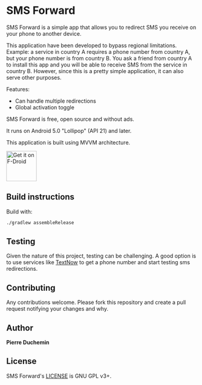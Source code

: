 # SMS Forward

SMS Forward is a simple app that allows you to redirect SMS you receive on your phone to another device.

This application have been developed to bypass regional limitations.
Example: a service in country A requires a phone number from country A, but your phone number is from country B. You ask a friend from country A to install this app and you will be able to receive SMS from the service in country B. However, since this is a pretty simple application, it can also serve other purposes.

Features:
- Can handle multiple redirections
- Global activation toggle

SMS Forward is free, open source and without ads.

It runs on Android 5.0 "Lollipop" (API 21) and later.

This application is built using MVVM architecture.

[<img src="https://fdroid.gitlab.io/artwork/badge/get-it-on.png"
     alt="Get it on F-Droid"
     height="80">](https://f-droid.org/packages/com.pierreduchemin.smsforward/)

## Build instructions

Build with:
```bash
./gradlew assembleRelease
```

## Testing

Given the nature of this project, testing can be challenging.
A good option is to use services like [TextNow](https://www.textnow.com) to get a phone number and start testing sms redirections.

## Contributing

Any contributions welcome. Please fork this repository and create a pull request notifying your changes and why.

## Author

**Pierre Duchemin**

## License

SMS Forward's [LICENSE](LICENSE) is GNU GPL v3+.
